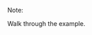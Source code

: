 <iframe height='600' scrolling='no' data-src='//codepen.io/vimto/embed/qdyJKO/?height=600&theme-id=17023&default-tab=js' frameborder='no' allowtransparency='true' allowfullscreen='true' style='width: 100%;'>See the Pen <a href='http://codepen.io/vimto/pen/qdyJKO/'>qdyJKO</a> by Vimal Jobanputra (<a href='http://codepen.io/vimto'>@vimto</a>) on <a href='http://codepen.io'>CodePen</a>.
</iframe>

Note:

Walk through the example.
